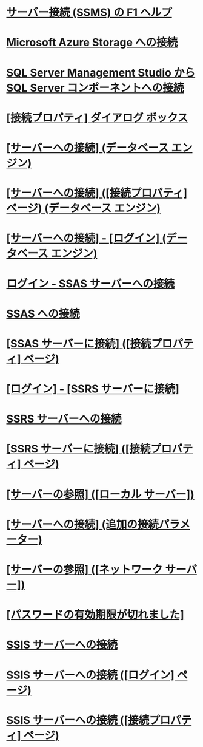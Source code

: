 # [サーバー接続 (SSMS) の F1 ヘルプ](f1-help-for-server-connections-sql-server-management-studio.md)
# [Microsoft Azure Storage への接続](connect-to-microsoft-azure-storage.md)
# [SQL Server Management Studio から SQL Server コンポーネントへの接続](connect-to-any-sql-server-component-from-sql-server-management-studio.md)
# [[接続プロパティ] ダイアログ ボックス](connection-properties-dialog-box.md)

# [[サーバーへの接続] (データベース エンジン)](connect-to-server-database-engine.md)
# [[サーバーへの接続] ([接続プロパティ] ページ) (データベース エンジン)](connect-to-server-connection-properties-page-database-engine.md)
# [[サーバーへの接続] - [ログイン] (データベース エンジン)](connect-to-server-login-page-database-engine.md)

# [ログイン - SSAS サーバーへの接続](connect-to-server-login-page-analysis-services.md)
# [SSAS への接続](connect-to-server-analysis-services.md)
# [[SSAS サーバーに接続] ([接続プロパティ] ページ)](connect-to-server-connection-properties-page-analysis-services.md)

# [[ログイン] - [SSRS サーバーに接続]](connect-to-server-login-page-reporting-services.md)
# [SSRS サーバーへの接続](connect-to-server-reporting-services.md)
# [[SSRS サーバーに接続] ([接続プロパティ] ページ)](connect-to-server-connection-properties-page-reporting-services.md)


# [[サーバーの参照] ([ローカル サーバー])](browse-for-servers-local-servers.md)

# [[サーバーへの接続] (追加の接続パラメーター)](connect-to-server-additional-connection-parameters-page.md)
# [[サーバーの参照] ([ネットワーク サーバー])](browse-for-servers-network-servers.md)
# [[パスワードの有効期限が切れました]](password-expired.md)

# [SSIS サーバーへの接続](connect-to-server-integration-services.md)
# [SSIS サーバーへの接続 ([ログイン] ページ)](connect-to-server-login-page-integration-services.md)
# [SSIS サーバーへの接続 ([接続プロパティ] ページ)](connect-to-server-connection-properties-page-integration-services.md)
